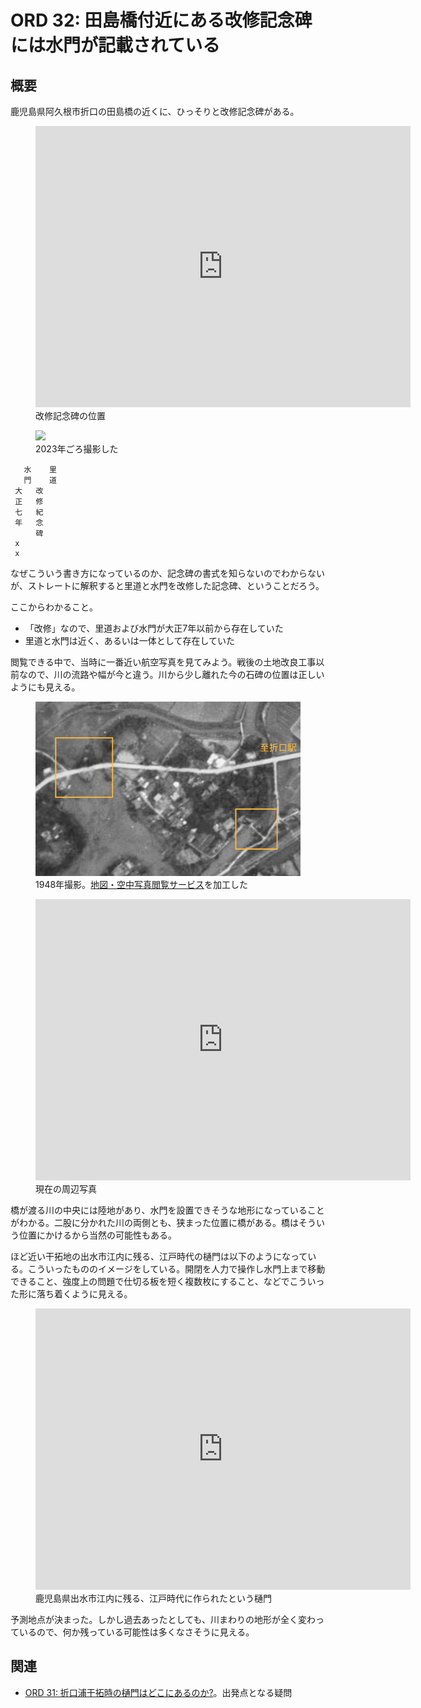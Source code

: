 # ORD 32: 田島橋付近にある改修記念碑には水門が記載されている

<!-- toc -->

## 概要

鹿児島県阿久根市折口の田島橋の近くに、ひっそりと改修記念碑がある。

<figure>
  <iframe src="https://www.google.com/maps/embed?pb=!4v1750596364629!6m8!1m7!1sN3eujlX5I_whXUO5vhi04w!2m2!1d32.0627379175182!2d130.2126090735217!3f172.44178198926176!4f-8.65714637378376!5f3.325193203789971" width="600" height="450" style="border:0;" allowfullscreen="" loading="lazy" referrerpolicy="no-referrer-when-downgrade"></iframe>
  <figcaption>改修記念碑の位置</figcaption>
</figure>

<figure>
  <img src="./images/20250623river.jpg" width="600">
  <figcaption>2023年ごろ撮影した</figcaption>
</figure>

```
   水    里
   門    道
 大   改
 正   修
 七   紀
 年   念
 　   碑
 x
 x
```

なぜこういう書き方になっているのか、記念碑の書式を知らないのでわからないが、ストレートに解釈すると里道と水門を改修した記念碑、ということだろう。

ここからわかること。

- 「改修」なので、里道および水門が大正7年以前から存在していた
- 里道と水門は近く、あるいは一体として存在していた

<!-- 別のエントリにしたほうがいいかも -->

閲覧できる中で、当時に一番近い航空写真を見てみよう。戦後の土地改良工事以前なので、川の流路や幅が今と違う。川から少し離れた今の石碑の位置は正しいようにも見える。

<figure>
  <img src="./images/20250623gate.png" width="600">
  <figcaption>1948年撮影。<a href="https://service.gsi.go.jp/map-photos/app/map?search=photo&id=41735&search_date_from=0000&search_date_to=9999#15/32.06340097100002/130.221917765">地図・空中写真閲覧サービス</a>を加工した</figcaption>
</figure>

<figure>
  <iframe src="https://www.google.com/maps/embed?pb=!1m17!1m12!1m3!1d523.8917889165459!2d130.21310550243595!3d32.06202999673604!2m3!1f31.436086270384067!2f0!3f0!3m2!1i1024!2i768!4f35!3m2!1m1!2zMzLCsDAzJzQzLjMiTiAxMzDCsDEyJzUwLjUiRQ!5e1!3m2!1sen!2sjp!4v1751159655027!5m2!1sen!2sjp" width="600" height="450" style="border:0;" allowfullscreen="" loading="lazy" referrerpolicy="no-referrer-when-downgrade"></iframe>
  <figcaption>現在の周辺写真</figcaption>
</figure>

橋が渡る川の中央には陸地があり、水門を設置できそうな地形になっていることがわかる。二股に分かれた川の両側とも、狭まった位置に橋がある。橋はそういう位置にかけるから当然の可能性もある。

ほど近い干拓地の出水市江内に残る、江戸時代の樋門は以下のようになっている。こういったもののイメージをしている。開閉を人力で操作し水門上まで移動できること、強度上の問題で仕切る板を短く複数枚にすること、などでこういった形に落ち着くように見える。

<figure>
  <iframe src="https://www.google.com/maps/embed?pb=!4v1750597885646!6m8!1m7!1s5_82mTm6k56W7wKbsp9JNQ!2m2!1d32.1088407891158!2d130.2636158192757!3f264.62817436617064!4f-6.656928083664482!5f0.7820865974627469" width="600" height="450" style="border:0;" allowfullscreen="" loading="lazy" referrerpolicy="no-referrer-when-downgrade"></iframe>
  <figcaption>鹿児島県出水市江内に残る、江戸時代に作られたという樋門</figcaption>
</figure>

予測地点が決まった。しかし過去あったとしても、川まわりの地形が全く変わっているので、何か残っている可能性は多くなさそうに見える。

## 関連

- [ORD 31: 折口浦干拓時の樋門はどこにあるのか?](./202506221917_31.md)。出発点となる疑問
